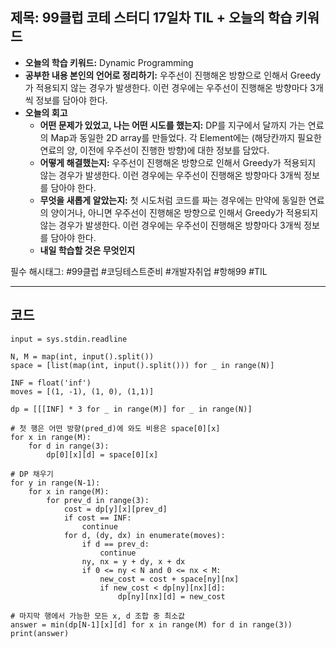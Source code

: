 ## 제목: 99클럽 코테 스터디 17일차 TIL + 오늘의 학습 키워드

- **오늘의 학습 키워드:** Dynamic Programming 
- **공부한 내용 본인의 언어로 정리하기:** 우주선이 진행해온 방향으로 인해서 Greedy가 적용되지 않는 경우가 발생한다. 이런 경우에는 우주선이 진행해온 방향마다 3개씩 정보를 담아야 한다.  
- **오늘의 회고**
  - **어떤 문제가 있었고, 나는 어떤 시도를 했는지:** DP를 지구에서 달까지 가는 연료의 Map과 동일한 2D array를 만들었다. 각 Element에는 (해당칸까지 필요한 연료의 양, 이전에 우주선이 진행한 방향)에 대한 정보를 담았다. 
  - **어떻게 해결했는지:** 우주선이 진행해온 방향으로 인해서 Greedy가 적용되지 않는 경우가 발생한다. 이런 경우에는 우주선이 진행해온 방향마다 3개씩 정보를 담아야 한다.  
  - **무엇을 새롭게 알았는지:** 첫 시도처럼 코드를 짜는 경우에는 만약에 동일한 연료의 양이거나, 아니면 우주선이 진행해온 방향으로 인해서 Greedy가 적용되지 않는 경우가 발생한다. 이런 경우에는 우주선이 진행해온 방향마다 3개씩 정보를 담아야 한다.  
  - **내일 학습할 것은 무엇인지**
 
  
필수 해시태그: #99클럽 #코딩테스트준비 #개발자취업 #항해99 #TIL

---
## 코드
```import sys 
input = sys.stdin.readline 

N, M = map(int, input().split())
space = [list(map(int, input().split())) for _ in range(N)]

INF = float('inf') 
moves = [(1, -1), (1, 0), (1,1)]

dp = [[[INF] * 3 for _ in range(M)] for _ in range(N)] 

# 첫 행은 어떤 방향(pred_d)에 와도 비용은 space[0][x] 
for x in range(M): 
    for d in range(3): 
        dp[0][x][d] = space[0][x] 

# DP 채우기
for y in range(N-1):
    for x in range(M):
        for prev_d in range(3):
            cost = dp[y][x][prev_d]
            if cost == INF:
                continue
            for d, (dy, dx) in enumerate(moves):
                if d == prev_d:
                    continue
                ny, nx = y + dy, x + dx
                if 0 <= ny < N and 0 <= nx < M:
                    new_cost = cost + space[ny][nx]
                    if new_cost < dp[ny][nx][d]:
                        dp[ny][nx][d] = new_cost

# 마지막 행에서 가능한 모든 x, d 조합 중 최소값
answer = min(dp[N-1][x][d] for x in range(M) for d in range(3))
print(answer)

